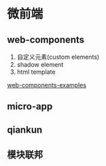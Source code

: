 # 微前端

## web-components
1. 自定义元素(custom elements)
2. shadow element
3. html template

[web-components-examples](https://github.com/mdn/web-components-examples)

## micro-app

## qiankun

## 模块联邦